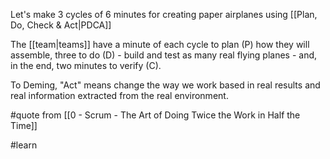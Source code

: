 Let's make 3 cycles of 6 minutes for creating paper airplanes using [[Plan, Do, Check & Act|PDCA]]

The [[team|teams]] have a minute of each cycle to plan (P) how they will assemble, three to do (D) - build and test as many real flying planes - and, in the end, two minutes to verify (C).

To Deming, "Act" means change the way we work based in real results and real information extracted from the real environment.

#quote from [[0 - Scrum - The Art of Doing Twice the Work in Half the Time]]

#learn
